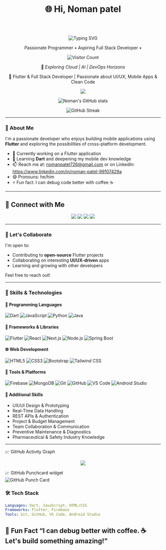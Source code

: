 <h1 align="center">🌐 Hi, Noman patel</h1>
<div align="center">
 <!-- <a href="https://aliasgar.vercel.app"> 
    <img src="https://img.shields.io/badge/Visit-Portfolio-blue?style=for-the-badge&logo=vercel" alt="Visit Portfolio" />
  </a>-->
</div>
<br></br>
<!--
<p align="center">
<a href="https://aliasgar.vercel.app/">Portfolio</a>
</p>
-->

<p align="center">
 <img src="https://readme-typing-svg.demolab.com?font=Fira+Code&size=22&duration=3000&pause=1000&color=ffca38&center=true&width=1000&lines=Building+beautiful+apps+with+bold+ideas+%F0%9F%9A%80" alt="Typing SVG" />
</p>

<p align="center">
  Passionate Programmer • Aspiring Full Stack Developer •  
</p>


<p align="center">
  <img src="https://komarev.com/ghpvc/?username=Noman726&color=blue" alt="Visitor Count"/>
</p>

<div align="center">


📍 *Exploring Cloud | AI | DevOps Horizons*

</div>
<p align="center">🚀 Flutter & Full Stack Developer | Passionate about UI/UX, Mobile Apps & Clean Code</p>

<p align="center">
  <img src="https://github-readme-stats.vercel.app/api/top-langs/?username=Noman726&theme=dark&hide_border=false&include_all_commits=true&count_private=true&layout=compact" />
</p>

<p align="center">
  <img src="https://github-readme-stats.vercel.app/api?username=Noman726&show_icons=true&theme=tokyonight" alt="Noman's GitHub stats" />
</p>

<p align="center">
  <img src="https://github-readme-streak-stats.herokuapp.com/?user=Noman726&theme=tokyonight" alt="GitHub Streak" />
</p>

---

### 🚀 About Me

I'm a passionate developer who enjoys building mobile applications using **Flutter** and exploring the possibilities of cross-platform development.

- 🔭 Currently working on a Flutter application  
- 🌱 Learning **Dart** and deepening my mobile dev knowledge  
- 📫 Reach me at: nomanpatel726@gmail.com or on LinkedIn: https://www.linkedin.com/in/noman-patel-99107429a
- 😄 Pronouns: he/him  
- ⚡ Fun fact: I can debug code better with coffee ☕

---
## 🔗 Connect with Me

<p align="center">
  <a href="mailto:nomanpatel726@gmail.com"><img src="https://img.shields.io/badge/Email-D14836?style=for-the-badge&logo=gmail&logoColor=white" /></a>
  <a href="https://discord.com/users/551115955510444042"><img src="https://img.shields.io/badge/Discord-5865F2?style=for-the-badge&logo=discord&logoColor=white" /></a>
  <a href="https://www.linkedin.com/in/noman-patel-99107429a"><img src="https://img.shields.io/badge/LinkedIn-0077B5?style=for-the-badge&logo=linkedin&logoColor=white" /></a>
  <a href="https://instagram.com/nomanpatel726"><img src="https://img.shields.io/badge/Instagram-E4405F?style=for-the-badge&logo=instagram&logoColor=white" /></a>
</p>

---
### 🤝 Let's Collaborate

I'm open to:

- Contributing to **open-source** Flutter projects  
- Collaborating on interesting **UI/UX-driven** apps  
- Learning and growing with other developers

Feel free to reach out!

---

### 💼 Skills & Technologies

#### 🧠 Programming Languages
![Dart](https://img.shields.io/badge/-Dart-0175C2?logo=dart&logoColor=white)
![JavaScript](https://img.shields.io/badge/-JavaScript-F7DF1E?logo=javascript&logoColor=black)
![Python](https://img.shields.io/badge/-Python-3776AB?logo=python&logoColor=white)
![Java](https://img.shields.io/badge/-Java-007396?logo=java&logoColor=white)

#### 🚀 Frameworks & Libraries
![Flutter](https://img.shields.io/badge/-Flutter-02569B?logo=flutter&logoColor=white)
![React](https://img.shields.io/badge/-React-61DAFB?logo=react&logoColor=black)
![Next.js](https://img.shields.io/badge/-Next.js-000000?logo=next.js&logoColor=white)
![Node.js](https://img.shields.io/badge/-Node.js-339933?logo=nodedotjs&logoColor=white)
![Spring Boot](https://img.shields.io/badge/-Spring%20Boot-6DB33F?logo=springboot&logoColor=white)

#### 🌐 Web Development
![HTML5](https://img.shields.io/badge/-HTML5-E34F26?logo=html5&logoColor=white)
![CSS3](https://img.shields.io/badge/-CSS3-1572B6?logo=css3&logoColor=white)
![Bootstrap](https://img.shields.io/badge/-Bootstrap-7952B3?logo=bootstrap&logoColor=white)
![Tailwind CSS](https://img.shields.io/badge/-Tailwind%20CSS-38B2AC?logo=tailwind-css&logoColor=white)

#### 🔧 Tools & Platforms
![Firebase](https://img.shields.io/badge/-Firebase-FFCA28?logo=firebase&logoColor=black)
![MongoDB](https://img.shields.io/badge/-MongoDB-47A248?logo=mongodb&logoColor=white)
![Git](https://img.shields.io/badge/-Git-F05032?logo=git&logoColor=white)
![GitHub](https://img.shields.io/badge/-GitHub-181717?logo=github&logoColor=white)
![VS Code](https://img.shields.io/badge/-VS%20Code-007ACC?logo=visual-studio-code&logoColor=white)
![Android Studio](https://img.shields.io/badge/-Android%20Studio-3DDC84?logo=android-studio&logoColor=white)

#### 🧰 Additional Skills
- UX/UI Design & Prototyping  
- Real-Time Data Handling  
- REST APIs & Authentication  
- Project & Budget Management  
- Team Collaboration & Communication  
- Preventive Maintenance & Diagnostics  
- Pharmaceutical & Safety Industry Knowledge


---

📈 GitHub Activity Graph
<p align="center"> <img src="https://github-readme-activity-graph.vercel.app/graph?username=Noman726&theme=tokyo-night" /> </p>

📈 GitHub Punchcard widget <br>
![GitHub Punch Card](https://punchcardwidget.vercel.app/api/punchcard?user=Noman726&theme=default)

### 🛠️ Tech Stack

```yaml
Languages: Dart, JavaScript, HTML/CSS
Frameworks: Flutter, Firebase
Tools: Git, GitHub, VS Code, Android Studio
```

💬 Fun Fact
“I can debug better with coffee. ☕ Let's build something amazing!”
---
